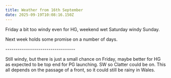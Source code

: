 ```yaml
---
title: Weather from 16th September
date: 2025-09-19T10:08:16.150Z
---
```

Friday a bit too windy even for HG, weekend wet Saturday windy Sunday.  

Next week holds some promise on a number of days.

\----------------------------------

Still windy, but there is just a small chance on Friday, maybe better for HG as expected to be top end for PG launching.  SW so Clatter could be on.  This all depends on the passage of a front, so it could still be rainy in Wales.